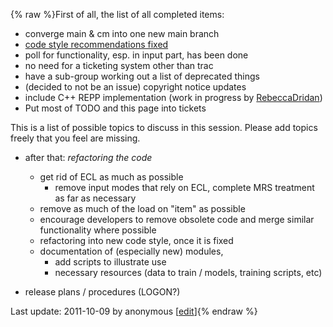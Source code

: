 {% raw %}First of all, the list of all completed items:

- converge main & cm into one new main branch
- [code style recommendations
fixed](http://pet.opendfki.de/wiki/Programming%20Style%20Guide)
- poll for functionality, esp. in input part, has been done
- no need for a ticketing system other than trac
- have a sub-group working out a list of deprecated things
- (decided to not be an issue) copyright notice updates
- include C++ REPP implementation (work in progress by
[RebeccaDridan](https://blog.inductorsoftware.com/docsproto/summits/RebeccaDridan))
- Put most of TODO and this page into tickets

This is a list of possible topics to discuss in this session. Please add
topics freely that you feel are missing.

- after that: *refactoring the code*
  
  - get rid of ECL as much as possible
    - remove input modes that rely on ECL, complete MRS treatment
as far as necessary
  - remove as much of the load on "item" as possible
  - encourage developers to remove obsolete code and merge similar
functionality where possible
  - refactoring into new code style, once it is fixed
  - documentation of (especially new) modules,
    - add scripts to illustrate use
    - necessary resources (data to train / models, training
scripts, etc)
- release plans / procedures (LOGON?)

Last update: 2011-10-09 by anonymous [[edit](https://github.com/delph-in/docs/wiki/PetRoadMap/_edit)]{% endraw %}